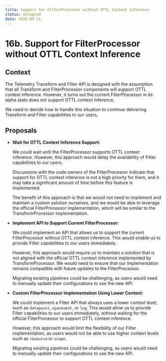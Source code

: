 ```yaml
---
title: Support for FilterProcessor without OTTL Context Inference
status: Accepted
date: 2025-09-11
---
```


# 16b. Support for FilterProcessor without OTTL Context Inference

## Context

The Telemetry Transform and Filter API is designed with the assumption that all Transform and FilterProcessor components will support OTTL context inference. However, it turns out the current FilterProcessor in its alpha state does not support OTTL context inference.

We need to decide how to handle this situation to continue delivering Transform and Filter capabilities to our users.

## Proposals

- **Wait for OTTL Context Inference Support:**

  We could wait until the FilterProcessor supports OTTL context inference. However, this approach would delay the availability of Filter capabilities to our users.

  Discussions with the code owners of the FilterProcessor indicate that support for OTTL context inference is not a high priority for them, and it may take a significant amount of time before this feature is implemented.

  The benefit of this approach is that we would not need to implement and maintain a custom solution ourselves, and we would be able to leverage the official FilterProcessor implementation, which will be similar to the TransformProcessor implementation.

- **Implement API to Support Current FilterProcessor:**

  We could implement an API that allows us to support the current FilterProcessor without OTTL context inference. This would enable us to provide Filter capabilities to our users immediately.

  However, this approach would require us to maintain a solution that is not aligned with the official OTTL context inference implemented by TransformProcessor. We would need to ensure that our implementation remains compatible with future updates to the FilterProcessor.

  Migrating existing pipelines could be challenging, as users would need to manually update their configurations to use the new API.

- **Custom FilterProcessor Implementation Using Lower Context:**

  We could implement a Filter API that always uses a lower context level, such as `datapoint`, `spanevent`, or `log`. This would allow us to provide Filter capabilities to our users immediately, without waiting for the official FilterProcessor to support OTTL context inference.

  However, this approach would limit the flexibility of our Filter implementation, as users would not be able to use higher context levels such as `resource` or `scope`.

  Migrating existing pipelines could be challenging, as users would need to manually update their configurations to use the new API.
